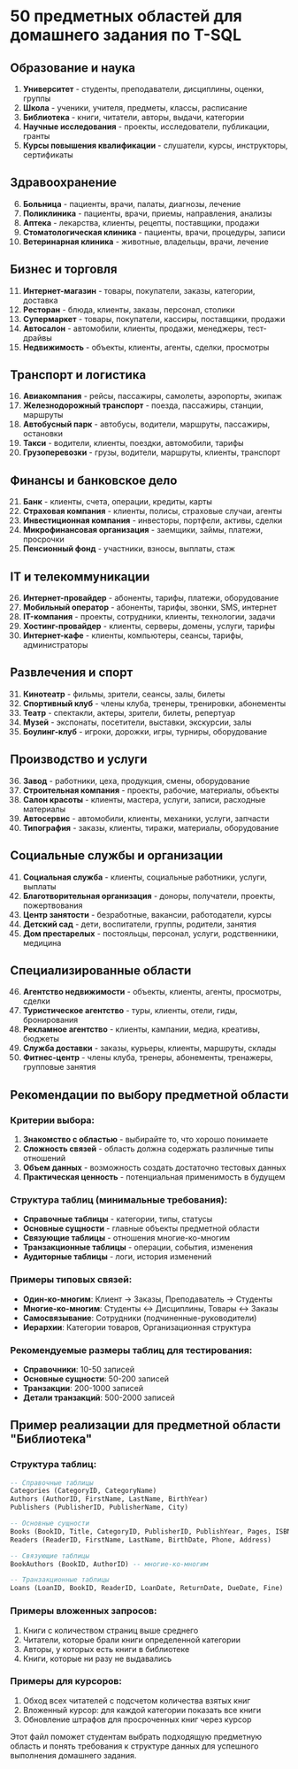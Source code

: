 # 50 предметных областей для домашнего задания по T-SQL

## Образование и наука
1. **Университет** - студенты, преподаватели, дисциплины, оценки, группы
2. **Школа** - ученики, учителя, предметы, классы, расписание
3. **Библиотека** - книги, читатели, авторы, выдачи, категории
4. **Научные исследования** - проекты, исследователи, публикации, гранты
5. **Курсы повышения квалификации** - слушатели, курсы, инструкторы, сертификаты

## Здравоохранение
6. **Больница** - пациенты, врачи, палаты, диагнозы, лечение
7. **Поликлиника** - пациенты, врачи, приемы, направления, анализы
8. **Аптека** - лекарства, клиенты, рецепты, поставщики, продажи
9. **Стоматологическая клиника** - пациенты, врачи, процедуры, записи
10. **Ветеринарная клиника** - животные, владельцы, врачи, лечение

## Бизнес и торговля  
11. **Интернет-магазин** - товары, покупатели, заказы, категории, доставка
12. **Ресторан** - блюда, клиенты, заказы, персонал, столики
13. **Супермаркет** - товары, покупатели, кассиры, поставщики, продажи
14. **Автосалон** - автомобили, клиенты, продажи, менеджеры, тест-драйвы
15. **Недвижимость** - объекты, клиенты, агенты, сделки, просмотры

## Транспорт и логистика
16. **Авиакомпания** - рейсы, пассажиры, самолеты, аэропорты, экипаж
17. **Железнодорожный транспорт** - поезда, пассажиры, станции, маршруты
18. **Автобусный парк** - автобусы, водители, маршруты, пассажиры, остановки
19. **Такси** - водители, клиенты, поездки, автомобили, тарифы
20. **Грузоперевозки** - грузы, водители, маршруты, клиенты, транспорт

## Финансы и банковское дело
21. **Банк** - клиенты, счета, операции, кредиты, карты
22. **Страховая компания** - клиенты, полисы, страховые случаи, агенты
23. **Инвестиционная компания** - инвесторы, портфели, активы, сделки
24. **Микрофинансовая организация** - заемщики, займы, платежи, просрочки
25. **Пенсионный фонд** - участники, взносы, выплаты, стаж

## IT и телекоммуникации
26. **Интернет-провайдер** - абоненты, тарифы, платежи, оборудование
27. **Мобильный оператор** - абоненты, тарифы, звонки, SMS, интернет
28. **IT-компания** - проекты, сотрудники, клиенты, технологии, задачи
29. **Хостинг-провайдер** - клиенты, серверы, домены, услуги, тарифы
30. **Интернет-кафе** - клиенты, компьютеры, сеансы, тарифы, администраторы

## Развлечения и спорт
31. **Кинотеатр** - фильмы, зрители, сеансы, залы, билеты
32. **Спортивный клуб** - члены клуба, тренеры, тренировки, абонементы
33. **Театр** - спектакли, актеры, зрители, билеты, репертуар
34. **Музей** - экспонаты, посетители, выставки, экскурсии, залы
35. **Боулинг-клуб** - игроки, дорожки, игры, турниры, оборудование

## Производство и услуги
36. **Завод** - работники, цеха, продукция, смены, оборудование
37. **Строительная компания** - проекты, рабочие, материалы, объекты
38. **Салон красоты** - клиенты, мастера, услуги, записи, расходные материалы
39. **Автосервис** - автомобили, клиенты, механики, услуги, запчасти
40. **Типография** - заказы, клиенты, тиражи, материалы, оборудование

## Социальные службы и организации
41. **Социальная служба** - клиенты, социальные работники, услуги, выплаты
42. **Благотворительная организация** - доноры, получатели, проекты, пожертвования
43. **Центр занятости** - безработные, вакансии, работодатели, курсы
44. **Детский сад** - дети, воспитатели, группы, родители, занятия
45. **Дом престарелых** - постояльцы, персонал, услуги, родственники, медицина

## Специализированные области
46. **Агентство недвижимости** - объекты, клиенты, агенты, просмотры, сделки
47. **Туристическое агентство** - туры, клиенты, отели, гиды, бронирования
48. **Рекламное агентство** - клиенты, кампании, медиа, креативы, бюджеты
49. **Служба доставки** - заказы, курьеры, клиенты, маршруты, склады
50. **Фитнес-центр** - члены клуба, тренеры, абонементы, тренажеры, групповые занятия

## Рекомендации по выбору предметной области

### Критерии выбора:
1. **Знакомство с областью** - выбирайте то, что хорошо понимаете
2. **Сложность связей** - область должна содержать различные типы отношений
3. **Объем данных** - возможность создать достаточно тестовых данных
4. **Практическая ценность** - потенциальная применимость в будущем

### Структура таблиц (минимальные требования):
- **Справочные таблицы** - категории, типы, статусы
- **Основные сущности** - главные объекты предметной области  
- **Связующие таблицы** - отношения многие-ко-многим
- **Транзакционные таблицы** - операции, события, изменения
- **Аудиторные таблицы** - логи, история изменений

### Примеры типовых связей:
- **Один-ко-многим**: Клиент → Заказы, Преподаватель → Студенты
- **Многие-ко-многим**: Студенты ↔ Дисциплины, Товары ↔ Заказы  
- **Самосвязывание**: Сотрудники (подчиненные-руководители)
- **Иерархии**: Категории товаров, Организационная структура

### Рекомендуемые размеры таблиц для тестирования:
- **Справочники**: 10-50 записей
- **Основные сущности**: 50-200 записей
- **Транзакции**: 200-1000 записей
- **Детали транзакций**: 500-2000 записей

## Пример реализации для предметной области "Библиотека"

### Структура таблиц:
```sql
-- Справочные таблицы
Categories (CategoryID, CategoryName)
Authors (AuthorID, FirstName, LastName, BirthYear)
Publishers (PublisherID, PublisherName, City)

-- Основные сущности  
Books (BookID, Title, CategoryID, PublisherID, PublishYear, Pages, ISBN)
Readers (ReaderID, FirstName, LastName, BirthDate, Phone, Address)

-- Связующие таблицы
BookAuthors (BookID, AuthorID) -- многие-ко-многим

-- Транзакционные таблицы
Loans (LoanID, BookID, ReaderID, LoanDate, ReturnDate, DueDate, Fine)
```

### Примеры вложенных запросов:
1. Книги с количеством страниц выше среднего
2. Читатели, которые брали книги определенной категории  
3. Авторы, у которых есть книги в библиотеке
4. Книги, которые ни разу не выдавались

### Примеры для курсоров:
1. Обход всех читателей с подсчетом количества взятых книг
2. Вложенный курсор: для каждой категории показать все книги
3. Обновление штрафов для просроченных книг через курсор

Этот файл поможет студентам выбрать подходящую предметную область и понять требования к структуре данных для успешного выполнения домашнего задания.